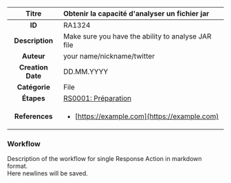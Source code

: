 | Titre                       | Obtenir la capacité d'analyser un fichier jar         |
|:---------------------------:|:--------------------|
| **ID**                      | RA1324            |
| **Description**             | Make sure you have the ability to analyse JAR file   |
| **Auteur**                  | your name/nickname/twitter        |
| **Creation Date**           | DD.MM.YYYY |
| **Catégorie**                | File      |
| **Étapes**                   |[RS0001: Préparation](../Response_Stages/RS0001.md)| 
| **References** |<ul><li>[https://example.com](https://example.com)</li></ul>|

### Workflow

Description of the workflow for single Response Action in markdown format.  
Here newlines will be saved.  
